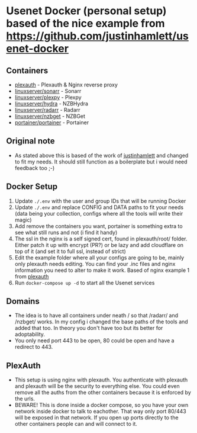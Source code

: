 # Usenet Docker (personal setup) based of the nice example from https://github.com/justinhamlett/usenet-docker

## Containers
* [plexauth](https://github.com/hjone72/PlexAuth) - Plexauth & Nginx reverse proxy
* [linuxserver/sonarr](https://github.com/linuxserver/docker-sonarr) - Sonarr
* [linuxserver/plexpy](https://github.com/linuxserver/docker-plexpy) - Plexpy
* [linuxserver/hydra](https://github.com/linuxserver/docker-hydra) - NZBHydra
* [linuxserver/radarr](https://github.com/linuxserver/docker-radarr) - Radarr
* [linuxserver/nzbget](https://github.com/linuxserver/docker-nzbget) - NZBGet
* [portainer/portainer](https://github.com/portainer/portainer) - Portainer

## Original note
* As stated above this is based of the work of [justinhamlett](https://github.com/justinhamlett/usenet-docker) and changed to fit my needs. It should still function as a boilerplate but i would need feedback too ;-)

## Docker Setup
1. Update `./.env` with the user and group IDs that will be running Docker
2. Update `./.env` and replace CONFIG and DATA paths to fit your needs (data being your collection, configs where all the tools will write their magic)
3. Add remove the containers you want, portainer is something extra to see what still runs and not (i find it handy)
4. The ssl in the nginx is a self signed cert, found in plexauth/root/ folder. Either patch it up with encrypt (PR?) or be lazy and add cloudflare on top of it (and set it to full ssl, instead of strict)
5. Edit the example folder where all your configs are going to be, mainly only plexauth needs editing. You can find your .inc files and nginx information you need to alter to make it work. Based of nginx example 1 from [plexauth](https://github.com/hjone72/PlexAuth/tree/master/nginx_example)
3. Run `docker-compose up -d` to start all the Usenet services

## Domains
* The idea is to have all containers under neath / so that /radarr/ and /nzbget/ works. In my config i changed the base paths of the tools and added that too. In theory you don't have too but its better for adoptability.
* You only need port 443 to be open, 80 could be open and have a redirect to 443. 

## PlexAuth
* This setup is using nginx with plexauth. You authenticate with plexauth and plexauth will be the security to everything else. You could even remove all the auths from the other containers because it is enforced by the urls.
* BEWARE! This is done inside a docker compose, so you have your own network inside docker to talk to eachother. That way only port 80/443 will be exposed in that network. If you open up ports directly to the other containers people can and will connect to it.

